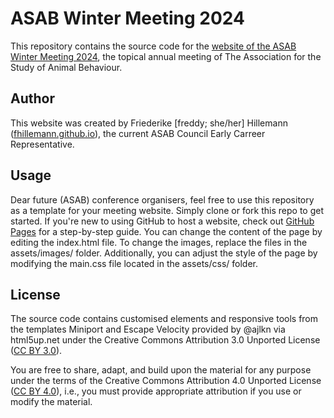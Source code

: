 ASAB Winter Meeting 2024
========================

This repository contains the source code for the [website of the ASAB Winter Meeting 2024](https://asabwinter2024.github.io/), the topical annual meeting of The Association for the Study of Animal Behaviour. 

Author
-------

This website was created by Friederike [freddy; she/her] Hillemann ([fhillemann.github.io](https://fhillemann.github.io/)), the current ASAB Council Early Carreer Representative.



Usage
-------

Dear future (ASAB) conference organisers, feel free to use this repository as a template for your meeting website. Simply clone or fork this repo to get started. If you're new to using GitHub to host a website, check out [GitHub Pages](https://pages.github.com/) for a step-by-step guide. You can change the content of the page by editing the index.html file. To change the images, replace the files in the assets/images/ folder. Additionally, you can adjust the style of the page by modifying the main.css file located in the assets/css/ folder.


License
-------

The source code contains customised elements and responsive tools from the templates Miniport and Escape Velocity provided by @ajlkn via html5up.net under the Creative Commons Attribution 3.0 Unported License ([CC BY 3.0](https://creativecommons.org/licenses/by/3.0/)).

You are free to share, adapt, and build upon the material for any purpose under the terms of the Creative Commons Attribution 4.0 Unported License ([CC BY 4.0](https://creativecommons.org/licenses/by/4.0/)), i.e., you must provide appropriate attribution if you use or modify the material. 

